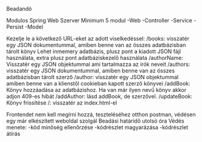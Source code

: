 Beadandó

Modulos Spring Web Szerver
Minimum 5 modul
-Web
-Controller
-Service
-Persist
-Model

Kezelje le a következő URL-eket az adott viselkedéssel:
/books: visszatér egy JSON dokumentummal, amiben benne van az összes adatbázisban tárolt könyv
Lehet inmemery adatbázis, plusz pont a kiadott JSON fájl használata, extra plusz pont adatbáziskezelő használata
/authorName: Visszatér egy JSON objektummal ami tartalmazza az írók neveit
/authors: visszatér egy JSON dokumentummal, amiben benne van az összes adatbázisban tárolt szerző
/author: visszatér egy JSON objektummal amiben benne van a klienstől cookieban kapott szerző könyvei
/addBook: Könyv hozzáadása az adatbázishoz. Ha van már ilyen nevű könyv akkor adjon 409-es hibát
/addAuthor: lásd addBook, de szerzővel.
/updateBook: Könyv frissítése
/: visszatér az index.html-el

Frontendet nem kell megírni hozzá, teszteléséhez otthon postman, védésen egy már elkészített weboldal szolgál
Beadási határidő utolsó óra
Védés menete:
-kód minőség ellenőrzése
-kódrészlet magyarázása
-kódrészlet átírás